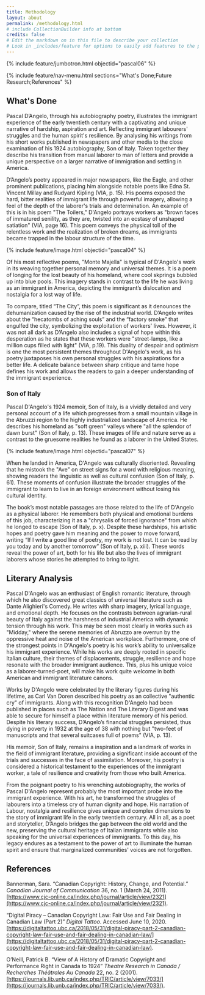 ```yaml
---
title: Methodology
layout: about
permalink: /methodology.html
# include CollectionBuilder info at bottom
credits: false
# Edit the markdown on in this file to describe your collection
# Look in _includes/feature for options to easily add features to the page
---
```


{% include feature/jumbotron.html objectid="pascal06" %}

{% include feature/nav-menu.html sections="What's Done;Future Research;References" %}

## What's Done


Pascal D’Angelo, through his autobiography poetry, illustrates the immigrant experience of the early twentieth century with a captivating and unique narrative of hardship, aspiration and art. Reflecting immigrant labourers' struggles and the human spirit's resilience. By analysing his writings from his short works published in newspapers and other media to the close examination of his 1924 autobiography, Son of Italy. Taken together they describe his transition from manual laborer to man of letters and provide a unique perspective on a larger narrative of immigration and settling in America.

D’Angelo’s poetry appeared in major newspapers, like the Eagle, and other prominent publications, placing him alongside notable poets like Edna St. Vincent Millay and Rudyard Kipling (VIA, p. 15). His poems exposed the hard, bitter realities of immigrant life through powerful imagery, allowing a feel of the depth of the laborer's trials and determination. An example of this is in his poem "The Toilers," D'Angelo portrays workers as "brown faces of immatured senility, as they are, twisted into an ecstasy of unshaped satiation" (VIA, page 16). This poem conveys the physical toll of the relentless work and the realization of broken dreams, as immigrants became trapped in the labour structure of the time. 

{% include feature/image.html objectid="pascal04" %}

Of his most reflective poems, "Monte Majella" is typical of D'Angelo's work in its weaving together personal memory and universal themes. It is a poem of longing for the lost beauty of his homeland, where cool skprings bubbled up into blue pools. This imagery stands in contrast to the life he was living as an immigrant in America, depicting the immigrant’s dislocation and nostalgia for a lost way of life.

To compare, titled “The City”, this poem is significant as it denounces the dehumanization caused by the rise of the industrial world. D’Angelo writes about the “hecatombs of aching souls” and the “factory smoke” that engulfed the city, symbolizing the exploitation of workers' lives. However, it was not all dark as D’Angelo also includes a signal of hope within this desperation as he states that these workers were "street-lamps, like a million cups filled with light" (VIA, p.19). This duality of despair and optimism is one the most persistent themes throughout D'Angelo's work, as his poetry juxtaposes his own personal struggles with his aspirations for a better life. A delicate balance between sharp critique and tame hope defines his work and allows the readers to gain a deeper understanding of the immigrant experience.
### Son of Italy
Pascal D'Angelo's 1924 memoir, Son of Italy, is a vividly detailed and very personal account of a life which progresses from a small mountain village in the Abruzzi region to the highly industrialized landscape of America. He describes his homeland as "soft green" valleys where "all the splendor of dawn burst" (Son of Italy, p. 13). These images of life and nature serve as a contrast to the gruesome realities he found as a laborer in the United States. 

{% include feature/image.html objectid="pascal07" %}

When he landed in America, D'Angelo was culturally disoriented. Revealing that he mistook the "Ave" on street signs for a word with religious meaning, showing readers the linguistic as well as cultural confusion (Son of Italy, p. 61). These moments of confusion illustrate the broader struggles of the immigrant to learn to live in an foreign environment without losing his cultural identity.

The book’s most notable passages are those related to the life of D'Angelo as a physical laborer. He remembers both physical and emotional burdens of this job, characterizing it as a "chrysalis of forced ignorance" from which he longed to escape (Son of Italy, p. x). Despite these hardships, his artistic hopes and poetry gave him meaning and the power to move forward, writing “If I write a good line of poetry, my work is not lost. It can be read by you today and by another tomorrow” (Son of Italy, p. xiii). These words reveal the power of art, both for his life but also the lives of immigrant laborers whose stories he attempted to bring to light. 


## Literary Analysis

Pascal D'Angelo was an enthusiast of English romantic literature, through which he also discovered great classics of universal literature such as Dante Alighieri's Comedy. He writes with sharp imagery, lyrical language, and emotional depth. He focuses on the contrasts between agrarian-rural beauty of Italy against the harshness of industrial America with dynamic tension through his work. This may be seen most clearly in works such as "Midday," where the serene memories of Abruzzo are overrun by the oppressive heat and noise of the American workplace. Furthermore, one of the strongest points in D'Angelo's poetry is his work’s ability to universalize his immigrant experience. While his works are deeply rooted in specific Italian culture, their themes of displacements, struggle, resilience and hope resonate with the broader immigrant audience. This, plus his unique voice as a laborer-turned-poet, will make his work quite welcome in both American and immigrant literature canons.

Works by D'Angelo were celebrated by the literary figures during his lifetime, as Carl Van Doren described his poetry as an collective "authentic cry" of immigrants. Along with this recognition D'Angelo had been published in places such as The Nation and The Literary Digest and was able to secure for himself a place within literature memory of his period. Despite his literary success, D’Angelo’s financial struggles persisted, thus dying in poverty in 1932 at the age of 38 with nothing but "two-feet of manuscripts and that several suitcases full of poems" (VIA, p. 13).

His memoir, Son of Italy, remains a inspiration and a landmark of works in the field of immigrant literature, providing a significant inside account of the trials and successes in the face of assimilation. Moreover, his poetry is considered a historical testament to the experiences of the immigrant worker, a tale of resilience and creativity from those who built America.

From the poignant poetry to his wrenching autobiography, the works of Pascal D'Angelo represent probably the most important probe into the immigrant experience. With his art, he transformed the struggles of labourers into a timeless cry of human dignity and hope. His narration of Labour, nostalgia and resilience gives unique and complex dimensions to the story of immigrant life in the early twentieth century. All in all, as a poet and storyteller, D’Angelo bridges the gap between the old world and the new, preserving the cultural heritage of Italian immigrants while also speaking for the universal experiences of immigrants. To this day, his legacy endures as a testament to the power of art to illuminate the human spirit and ensure that marginalized communities' voices are not forgotten.



## References

Bannerman, Sara. “Canadian Copyright: History, Change, and Potential.” *Canadian Journal of Communication* 36, no. 1 (March 24, 2011). [https://www.cjc-online.ca/index.php/journal/article/view/2321](https://www.cjc-online.ca/index.php/journal/article/view/2321).

“Digital Piracy – Canadian Copyright Law: Fair Use and Fair Dealing in Canadian Law (Part 2)” *Digital Tattoo*. Accessed June 10, 2020. [https://digitaltattoo.ubc.ca/2018/05/31/digital-piracy-part-2-canadian-copyright-law-fair-use-and-fair-dealing-in-canadian-law/](https://digitaltattoo.ubc.ca/2018/05/31/digital-piracy-part-2-canadian-copyright-law-fair-use-and-fair-dealing-in-canadian-law).

O’Neill, Patrick B. “View of A History of Dramatic Copyright and Performance Right in Canada to 1924” *Theatre Research in Canada / Recherches Théâtrales Au Canada* 22, no. 2 (2001). [https://journals.lib.unb.ca/index.php/TRIC/article/view/7033/](https://journals.lib.unb.ca/index.php/TRIC/article/view/7033/).
